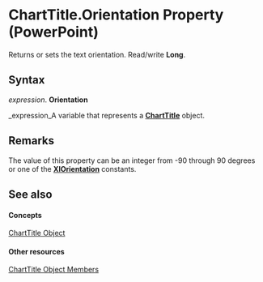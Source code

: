 
# ChartTitle.Orientation Property (PowerPoint)

Returns or sets the text orientation. Read/write  **Long**.


## Syntax

 _expression_. **Orientation**

 _expression_A variable that represents a  **[ChartTitle](21305a3b-1c77-d420-2156-79083189df03.md)** object.


## Remarks

The value of this property can be an integer from -90 through 90 degrees or one of the  **[XlOrientation](df963ba0-dc15-689a-4922-8b0b0ec6f147.md)** constants.


## See also


#### Concepts


 [ChartTitle Object](21305a3b-1c77-d420-2156-79083189df03.md)
#### Other resources


 [ChartTitle Object Members](1bb13f83-17a5-4d38-5d51-f93901a2c858.md)
